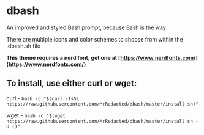# dbash
An improved and styled Bash prompt, because Bash is the way

There are multiple icons and color schemes to choose from within the .dbash.sh file

**This theme requires a nerd font, get one at [https://www.nerdfonts.com/](https://www.nerdfonts.com/)**

## To install, use either curl or wget:

curl - `bash -c "$(curl -fsSL https://raw.githubusercontent.com/MrRedacted/dbash/master/install.sh)"`

wget - `bash -c "$(wget https://raw.githubusercontent.com/MrRedacted/dbash/master/install.sh -O -)"`
